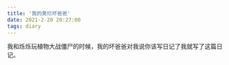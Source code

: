 ```yaml
---
title: '我的臭烂坏爸爸'
date: 2021-2-20 20:27:00
tags: diary
---
```

我和烁烁玩植物大战僵尸的时候，我的坏爸爸对我说你该写日记了我就写了这篇日记。
